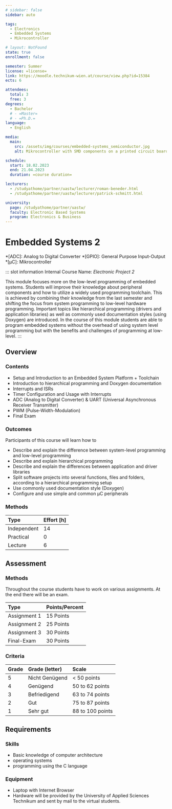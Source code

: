 ```yaml
---
# sidebar: false
sidebar: auto

tags:
  - Electronics
  - Embedded Systems
  - Mikrocontroller

# layout: NotFound
state: true
enrollment: false

semester: Summer
license: =license=
link: https://moodle.technikum-wien.at/course/view.php?id=15384
ects: 6

attendees:
  total: 3
  free: 3
degrees:
  - Bachelor
  # - =Master=
  # - =Ph.D.=
language:
  - English

media:
  main:
    src: /assets/img/courses/embedded-systems_semiconductor.jpg
    alt: Mikrocontroller with SMD components on a printed circuit board

schedule:
  start: 18.02.2023
  end: 21.04.2023
  duration: =course duration=

lecturers:
  - /studyathome/partner/uastw/lecturer/roman-beneder.html
  - /studyathome/partner/uastw/lecturer/patrick-schmitt.html

university:
  page: /studyathome/partner/uastw/
  faculty: Electronic Based Systems
  program: Electronics & Business
---
```


# Embedded Systems 2

<!-- prettier-ignore -->
*[ADC]: Analog to Digital Converter
*[GPIO]: General Purpose Input-Output \*[µC]: Mikrocontroller

::: slot information
Internal Course Name: _Electronic Project 2_

This module focuses more on the low-level programming of embedded systems.
Students will improve their knowledge about peripheral components and how to utilize a widely used programming toolchain.
This is achieved by combining their knowledge from the last semester and shifting the focus from system programming to low-level hardware programming.
Important topics like hierarchical programming (drivers and application libraries) as well as commonly used documentation styles (using Doxygen) are introduced.
In the course of this module students are able to program embedded systems without the overhead of using system level programming but with the benefits and challenges of programming at low-level.
:::

## Overview

### Contents

- Setup and Introduction to an Embedded System Platform + Toolchain
- Introduction to hierarchical programming and Doxygen documentation
- Interrupts and ISRs
- Timer Configuration and Usage with Interrupts
- ADC (Analog to Digital Converter) & UART (Universal Asynchronous Receiver Transmitter)
- PWM (Pulse-Width-Modulation)
- Final Exam

### Outcomes

Participants of this course will learn how to

- Describe and explain the difference between system-level programming and low-level programming
- Describe and explain hierarchical programming
- Describe and explain the differences between application and driver libraries
- Split software projects into several functions, files and folders, according to a hierarchical programming setup
- Use commonly used documentation style (Doxygen)
- Configure and use simple and common µC peripherals

### Methods

| Type        | Effort \[h\] |
| :---------- | :----------- |
| Independent | 14           |
| Practical   | 0            |
| Lecture     | 6            |

## Assessment

<!-- Attendance is only required as instructed by your schedule in CIS.

Please ALWAYS follow the guidance of the FHTW staff as required during the current pandemic situation! -->

### Methods

Throughout the course students have to work on various assignments.
At the end there will be an exam.

| Type         | Points/Percent |
| :----------- | :------------- |
| Assignment 1 | 15 Points      |
| Assignment 2 | 25 Points      |
| Assignment 3 | 30 Points      |
| Final-Exam   | 30 Points      |

### Criteria

| Grade | Grade (letter) | Scale            |
| :---- | :------------- | :--------------- |
| 5     | Nicht Genügend | < 50 points      |
| 4     | Genügend       | 50 to 62 points  |
| 3     | Befriedigend   | 63 to 74 points  |
| 2     | Gut            | 75 to 87 points  |
| 1     | Sehr gut       | 88 to 100 points |

## Requirements

### Skills

- Basic knowledge of computer architecture
- operating systems
- programming using the C language

### Equipment

- Laptop with Internet Browser
- Hardware will be provided by the University of Applied Sciences Technikum and sent by mail to the virtual students.
